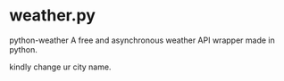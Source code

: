 # weather.py
python-weather A free and asynchronous weather API wrapper made in python.



kindly change ur city name.
